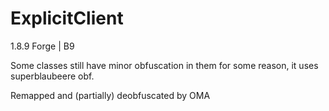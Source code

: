 # ExplicitClient
1.8.9 Forge | B9

Some classes still have minor obfuscation in them for some reason, it uses superblaubeere obf. 

Remapped and (partially) deobfuscated by OMA
